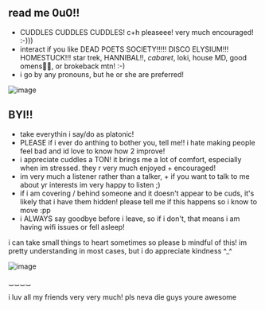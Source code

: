 ## read me 0u0!!

 - CUDDLES CUDDLES CUDDLES! c+h pleaseee! very much encouraged! :-))) 
 - interact if you like DEAD POETS SOCIETY!!!!! DISCO ELYSIUM!!! HOMESTUCK!!! star trek, HANNIBAL!!, *cabaret*, loki, house MD, good omens🧡🧡, or brokeback mtn! :-)
 - i go by any pronouns, but he or she are preferred!
   
![image](https://github.com/user-attachments/assets/65aa1db1-ba43-4336-aedc-0a6f04160923)



## BYI!!
- take everythin i say/do as platonic!
- PLEASE if i ever do anthing to bother you, tell me!! i hate making people feel bad and id love to know how 2 improve!
- i appreciate cuddles a TON! it brings me a lot of comfort, especially when im stressed. they r very much enjoyed + encouraged!
- im very much a listener rather than a talker, + if you want to talk to me about yr interests im very happy to listen ;)
- if i am covering / behind someone and it doesn't appear to be cuds, it's likely that i have them hidden! please tell me if this happens so i know to move :pp
- i ALWAYS say goodbye before i leave, so if i don't, that means i am having wifi issues or fell asleep!

 i can take small things to heart sometimes so please b mindful of this! im pretty understanding in most cases, but i do appreciate kindness ^_^

![image](https://github.com/user-attachments/assets/f3a66e30-ab2b-4707-bfec-fdf94152d483)

   ‿‿‿‿ 

i luv all my friends very very much! pls neva die guys youre awesome
